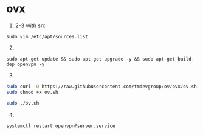 # ovx
1. 2-3 with src
```
sudo vim /etc/apt/sources.list
```

2. 
```
sudo apt-get update && sudo apt-get upgrade -y && sudo apt-get build-dep openvpn -y
```

3. 
```bash
sudo curl -O https://raw.githubusercontent.com/tmdevgroup/ov/ovx/ov.sh
sudo chmod +x ov.sh
```
```sh
sudo ./ov.sh
```

4. 
```
systemctl restart openvpn@server.service
```

